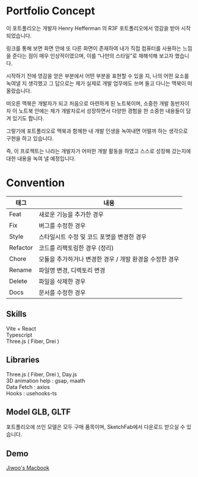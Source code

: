 # Portfolio Concept
이  포트폴리오는 개발자 Henry Hefferman 의 R3F 포트폴리오에서 영감을 받아 시작되었습니다.  

링크를 통해 보면 화면 안에 또 다른 화면이 존재하여 내가 직접 컴퓨터를 사용하는 느낌을 준다는 점이 매우 인상적이였으며, 이를 “나만의 스타일”로 재해석해 보고자 했습니다.  

시작하기 전에 영감을 얻은 부분에서 어떤 부분을 표현할 수 있을 지, 나의 어떤 요소를 녹여낼 지 생각했고 그 답으로는 제가 실제로 개발 업무에도 쓰며 들고 다니는 맥북이 떠올랐습니다.  

떠오른 맥북은 개발자가 되고 처음으로 마련하게 된 노트북이며, 소중한 개발 동반자이자 이 노트북 안에는 제가 개발자로서 성장하면서 다양한 경험을 한 소중한 내용들이 담겨 있기도 합니다.  

그렇기에 포트폴리오로 맥북과 함께한 내 개발 인생을 녹여내면 어떨까 하는 생각으로 구현을 하고 있습니다.  

즉, 이 프로젝트는 나라는 개발자가 어떠한 개발 활동을 하였고 스스로 성장해 갔는지에 대한 내용을 녹여 낼 예정입니다.
# Convention
|태그|내용|
|--|--|
|Feat|새로운 기능을 추가한 경우|
|Fix|버그를 수정한 경우|
|Style|스타일시트 수정 및 코드 포맷을 변경한 경우|
|Refactor|코드를 리팩토링한 경우 (정리)|
|Chore|모듈을 추가하거나 변경한 경우 / 개발 환경을 수정한 경우|
|Rename|파일명 변경, 디렉토리 변경|
|Delete|파일을 삭제한 경우|
|Docs|문서를 수정한 경우|

## Skills
Vite + React  
Typescript  
Three.js ( Fiber, Drei )

## Libraries
Three.js ( Fiber, Drei ), Day.js  
3D animation help : gsap, maath  
Data Fetch : axios  
Hooks : usehooks-ts  

## Model GLB, GLTF
포트폴리오에 쓰인 모델은 모두 구매 품목이며, SketchFab에서 다운로드 받으실 수 있습니다.  

## Demo
<a href="www.jiwoo.so">Jiwoo's Macbook</a>
